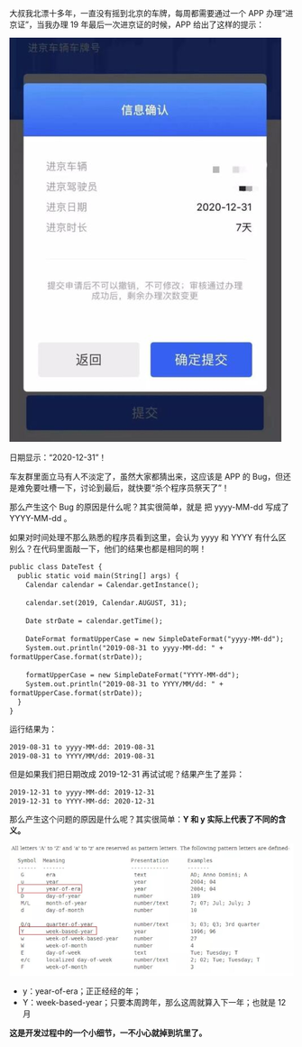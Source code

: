 大叔我北漂十多年，一直没有摇到北京的车牌，每周都需要通过一个 APP 办理“进京证”，当我办理 19 年最后一次进京证的时候，APP 给出了这样的提示：

![错误的日期](https://github.com/CodeDaShu/JavaNotes/blob/master/img/chat/jinjingzheng.jpg)

日期显示：“2020-12-31”！

车友群里面立马有人不淡定了，虽然大家都猜出来，这应该是 APP 的 Bug，但还是难免要吐槽一下，讨论到最后，就快要“杀个程序员祭天了”！

那么产生这个 Bug 的原因是什么呢？其实很简单，就是 把 yyyy-MM-dd 写成了 YYYY-MM-dd 。

如果对时间处理不那么熟悉的程序员看到这里，会认为 yyyy 和 YYYY 有什么区别么？在代码里面敲一下，他们的结果也都是相同的啊！

```
public class DateTest {
  public static void main(String[] args) {
    Calendar calendar = Calendar.getInstance();

    calendar.set(2019, Calendar.AUGUST, 31);

    Date strDate = calendar.getTime();

    DateFormat formatUpperCase = new SimpleDateFormat("yyyy-MM-dd");
    System.out.println("2019-08-31 to yyyy-MM-dd: " + formatUpperCase.format(strDate));

    formatUpperCase = new SimpleDateFormat("YYYY-MM-dd");
    System.out.println("2019-08-31 to YYYY/MM/dd: " + formatUpperCase.format(strDate));
  }
}
```
运行结果为：

```
2019-08-31 to yyyy-MM-dd: 2019-08-31
2019-08-31 to YYYY/MM/dd: 2019-08-31
```
但是如果我们把日期改成 2019-12-31 再试试呢？结果产生了差异：

```
2019-12-31 to yyyy-MM-dd: 2019-12-31
2019-12-31 to YYYY-MM-dd: 2020-12-31
```

那么产生这个问题的原因是什么呢？其实很简单：**Y 和 y 实际上代表了不同的含义。**

![Java的时间](https://github.com/CodeDaShu/JavaNotes/blob/master/img/chat/time.jpg)

- y：year-of-era；正正经经的年；
- Y：week-based-year；只要本周跨年，那么这周就算入下一年；也就是 12 月

**这是开发过程中的一个小细节，一不小心就掉到坑里了。**
